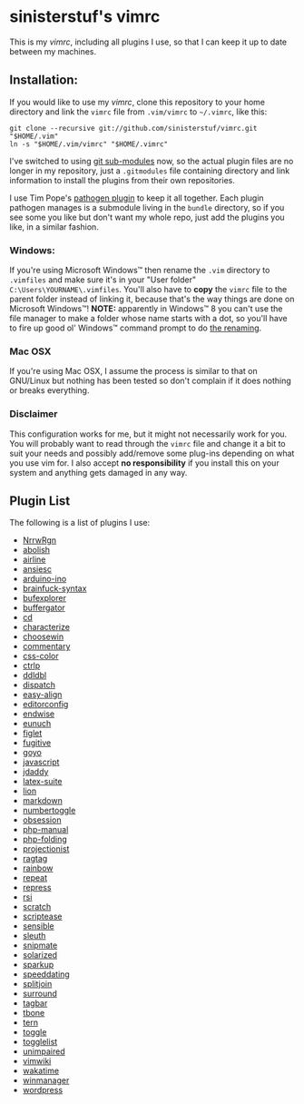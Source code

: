 # sinisterstuf's vimrc

This is my *vimrc*, including all plugins I use, so that I can keep it
up to date between my machines.

## Installation:

If you would like to use my *vimrc*, clone this repository to your home
directory and link the `vimrc` file from `.vim/vimrc` to `~/.vimrc`,
like this:

    git clone --recursive git://github.com/sinisterstuf/vimrc.git "$HOME/.vim"
    ln -s "$HOME/.vim/vimrc" "$HOME/.vimrc"

I've switched to using [git sub-modules](http://git-scm.com/book/en/Git-Tools-Submodules) now, so the actual plugin files
are no longer in my repository, just a `.gitmodules` file containing
directory and link information to install the plugins from their own
repositories.

I use Tim Pope's [pathogen plugin](https://github.com/tpope/vim-pathogen)
to keep it all together.  Each plugin pathogen manages is a submodule
living in the `bundle` directory, so if you see some you like but don't
want my whole repo, just add the plugins you like, in a similar fashion.

### Windows:

If you're using Microsoft Windows™ then rename the `.vim` directory to
`.vimfiles` and make sure it's in your "User folder"
`C:\Users\YOURNAME\.vimfiles`. You'll also have to **copy** the `vimrc`
file to the parent folder instead of linking it, because that's the way
things are done on Microsoft Windows™!
**NOTE:** apparently in Windows™ 8 you can't use the file manager to
make a folder whose name starts with a dot, so you'll have to fire up
good ol' Windows™ command prompt to do [the renaming](http://www.microsoft.com/resources/documentation/windows/xp/all/proddocs/en-us/rename.mspx?mfr=true).

### Mac OSX

If you're using Mac OSX, I assume the process is similar to that on
GNU/Linux but nothing has been tested so don't complain if it does
nothing or breaks everything.

### Disclaimer

This configuration works for me, but it might not necessarily work for
you. You will probably want to read through the `vimrc` file and change
it a bit to suit your needs and possibly add/remove some plug-ins
depending on what you use vim for. I also accept **no responsibility**
if you install this on your system and anything gets damaged in any way.

## Plugin List

The following is a list of plugins I use:

 * [NrrwRgn](https://github.com/chrisbra/NrrwRgn)
 * [abolish](https://github.com/tpope/vim-abolish)
 * [airline](https://github.com/bling/vim-airline)
 * [ansiesc](https://github.com/vim-scripts/Improved-AnsiEsc)
 * [arduino-ino](https://github.com/jplaut/vim-arduino-ino)
 * [brainfuck-syntax](https://github.com/Beerstorm/vim-brainfuck)
 * [bufexplorer](https://github.com/vim-scripts/bufexplorer)
 * [buffergator](https://github.com/vim-scripts/Buffergator)
 * [cd](https://github.com/vim-scripts/CD.vim)
 * [characterize](https://github.com/tpope/vim-characterize)
 * [choosewin](https://github.com/t9md/vim-choosewin)
 * [commentary](https://github.com/tpope/vim-commentary)
 * [css-color](https://github.com/ap/vim-css-color.git)
 * [ctrlp](https://github.com/kien/ctrlp.vim)
 * [ddldbl](https://github.com/duff/vim-ddldbl)
 * [dispatch](https://github.com/tpope/vim-dispatch)
 * [easy-align](https://github.com/junegunn/vim-easy-align)
 * [editorconfig](https://github.com/editorconfig/editorconfig-vim)
 * [endwise](https://github.com/tpope/vim-endwise)
 * [eunuch](https://github.com/tpope/vim-eunuch)
 * [figlet](https://github.com/vim-scripts/Figlet.vim)
 * [fugitive](https://github.com/tpope/vim-fugitive)
 * [goyo](https://github.com/junegunn/goyo.vim)
 * [javascript](https://github.com/pangloss/vim-javascript)
 * [jdaddy](https://github.com/tpope/vim-jdaddy)
 * [latex-suite](https://github.com/jcf/vim-latex)
 * [lion](https://github.com/tommcdo/vim-lion)
 * [markdown](https://github.com/tpope/vim-markdown)
 * [numbertoggle](https://github.com/jeffkreeftmeijer/vim-numbertoggle)
 * [obsession](https://github.com/tpope/vim-obsession)
 * [php-manual](https://github.com/alvan/vim-php-manual)
 * [php-folding](https://github.com/rayburgemeestre/phpfolding.vim)
 * [projectionist](https://github.com/tpope/vim-projectionist)
 * [ragtag](https://github.com/tpope/vim-ragtag)
 * [rainbow](https://github.com/kien/rainbow_parentheses.vim)
 * [repeat](https://github.com/tpope/vim-repeat)
 * [repress](https://github.com/vim-scripts/VimRepress)
 * [rsi](https://github.com/tpope/vim-rsi)
 * [scratch](https://github.com/mtth/scratch.vim)
 * [scriptease](https://github.com/tpope/vim-scriptease)
 * [sensible](https://github.com/tpope/vim-sensible)
 * [sleuth](https://github.com/tpope/vim-sleuth)
 * [snipmate](https://github.com/msanders/snipmate.vim)
 * [solarized](https://github.com/altercation/vim-colors-solarized)
 * [sparkup](https://github.com/tristen/vim-sparkup)
 * [speeddating](https://github.com/tpope/vim-speeddating)
 * [splitjoin](https://github.com/AndrewRadev/splitjoin.vim)
 * [surround](https://github.com/tpope/vim-surround)
 * [tagbar](https://github.com/majutsushi/tagbar)
 * [tbone](https://github.com/tpope/vim-tbone)
 * [tern](https://github.com/marijnh/tern_for_vim)
 * [toggle](https://github.com/taku-o/vim-toggle)
 * [togglelist](https://github.com/milkypostman/vim-togglelist)
 * [unimpaired](https://github.com/tpope/vim-unimpaired)
 * [vimwiki](https://github.com/vimwiki/vimwiki)
 * [wakatime](https://github.com/wakatime/vim-wakatime)
 * [winmanager](https://github.com/vim-scripts/winmanager)
 * [wordpress](https://github.com/dsawardekar/wordpress.vim)
